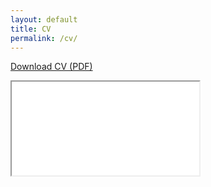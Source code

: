 ```yaml
---
layout: default
title: CV
permalink: /cv/
---
```


<p>
  <a class="btn btn--primary"
     href="{{ '/assets/cv/Kieran-Douglas-CV.pdf' | relative_url }}"
     target="_blank" rel="noopener">
    Download CV (PDF)
  </a>
</p>

<iframe
  class="pdf-viewer"
  src="{{ '/assets/cv/Kieran-Douglas-CV.pdf' | relative_url }}"
  loading="lazy">
</iframe>
